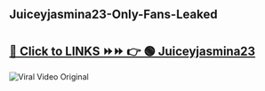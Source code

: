 
 ## Juiceyjasmina23-Only-Fans-Leaked

# <h2><a href="https://clipsfans.com/Juiceyjasmina23&ref=git">🔗 Click to LINKS ⏩⏩ 👉 🟢 Juiceyjasmina23 </a></h2>

<a href="https://clipsfans.com/Juiceyjasmina23&ref=git" rel="nofollow" data-target="animated-image.originalLink"><img src="https://i.ibb.co.com/xMMVF88/686577567.gif" alt="Viral Video Original" style="max-width: 100%; display: inline-block;" data-target="animated-image.originalImage"></a>
